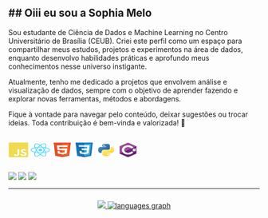## ## Oiii eu sou a Sophia Melo
Sou estudante de Ciência de Dados e Machine Learning no Centro Universitário de Brasília (CEUB). Criei este perfil como um espaço para compartilhar meus estudos, projetos e experimentos na área de dados, enquanto desenvolvo habilidades práticas e aprofundo meus conhecimentos nesse universo instigante.

Atualmente, tenho me dedicado a projetos que envolvem análise e visualização de dados, sempre com o objetivo de aprender fazendo e explorar novas ferramentas, métodos e abordagens.

Fique à vontade para navegar pelo conteúdo, deixar sugestões ou trocar ideias. Toda contribuição é bem-vinda e valorizada! 🚀

<div style="display: inline_block"><br>
  <img align="center" alt="Rafa-Js" height="30" width="40" src="https://raw.githubusercontent.com/devicons/devicon/master/icons/javascript/javascript-plain.svg">
  <img align="center" alt="Rafa-React" height="30" width="40" src="https://raw.githubusercontent.com/devicons/devicon/master/icons/react/react-original.svg">
  <img align="center" alt="Rafa-HTML" height="30" width="40" src="https://raw.githubusercontent.com/devicons/devicon/master/icons/html5/html5-original.svg">
  <img align="center" alt="Rafa-CSS" height="30" width="40" src="https://raw.githubusercontent.com/devicons/devicon/master/icons/css3/css3-original.svg">
  <img align="center" alt="Rafa-Python" height="30" width="40" src="https://raw.githubusercontent.com/devicons/devicon/master/icons/python/python-original.svg">
  <img align="center" alt="Rafa-Csharp" height="30" width="40" src="https://raw.githubusercontent.com/devicons/devicon/master/icons/csharp/csharp-original.svg">
</div>
  
  ##
 
<div> 
  <a href="https://www.youtube.com/@sophiasilva6444" target="_blank"><img src="https://img.shields.io/badge/YouTube-FF0000?style=for-the-badge&logo=youtube&logoColor=white" target="_blank"></a>
  <a href="https://www.instagram.com/_sophiamello_?igsh=MWZ6bmZ2aTZndG04Zw==" target="_blank"><img src="https://img.shields.io/badge/-Instagram-%23E4405F?style=for-the-badge&logo=instagram&logoColor=white" target="_blank"></a>
  <a href = "sophiamelo159@gmail.com"><img src="https://img.shields.io/badge/-Gmail-%23333?style=for-the-badge&logo=gmail&logoColor=white" target="_blank"></a>
 
<hr/>

### 

<div align="center">
<a href="https://github.com/sophia473">
  <img height="150em" src="https://github-readme-stats.vercel.app/api?username=sophia473&show_icons=true&theme=tokyonight&include_all_commits=true&count_private=true&locale=pt-br"/>
  <img src="https://github-readme-stats.vercel.app/api/top-langs?username=sophia473&locale=pt-br&hide_title=false&layout=compact&card_width=320&langs_count=10&theme=tokyonight&hide_border=false&order=2" height="150" alt="languages graph"  />
</a>
</div>


